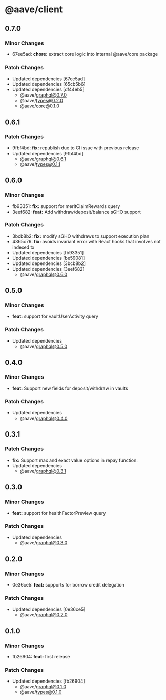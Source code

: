 # @aave/client

## 0.7.0

### Minor Changes

- 67ee5ad: **chore:** extract core logic into internal @aave/core package

### Patch Changes

- Updated dependencies [67ee5ad]
- Updated dependencies [65cb5b6]
- Updated dependencies [df44eb5]
  - @aave/graphql@0.7.0
  - @aave/types@0.2.0
  - @aave/core@0.1.0

## 0.6.1

### Patch Changes

- 9fbf4bd: **fix:** republish due to CI issue with previous release
- Updated dependencies [9fbf4bd]
  - @aave/graphql@0.6.1
  - @aave/types@0.1.1

## 0.6.0

### Minor Changes

- fb93351: **fix:** support for meritClaimRewards query
- 3eef682: **feat:** Add withdraw/deposit/balance sGHO support

### Patch Changes

- 3bcb8b2: **fix:** modify sGHO withdraws to support execution plan
- 4365c76: **fix:** avoids invariant error with React hooks that involves not indexed tx
- Updated dependencies [fb93351]
- Updated dependencies [be59081]
- Updated dependencies [3bcb8b2]
- Updated dependencies [3eef682]
  - @aave/graphql@0.6.0

## 0.5.0

### Minor Changes

- **feat:** support for vaultUserActivity query

### Patch Changes

- Updated dependencies
  - @aave/graphql@0.5.0

## 0.4.0

### Minor Changes

- **feat:** Support new fields for deposit/withdraw in vaults

### Patch Changes

- Updated dependencies
  - @aave/graphql@0.4.0

## 0.3.1

### Patch Changes

- **fix:** Support max and exact value options in repay function.
- Updated dependencies
  - @aave/graphql@0.3.1

## 0.3.0

### Minor Changes

- **feat:** support for healthFactorPreview query

### Patch Changes

- Updated dependencies
  - @aave/graphql@0.3.0

## 0.2.0

### Minor Changes

- 0e36ce5: **feat:** supports for borrow credit delegation

### Patch Changes

- Updated dependencies [0e36ce5]
  - @aave/graphql@0.2.0

## 0.1.0

### Minor Changes

- fb26904: **feat:** first release

### Patch Changes

- Updated dependencies [fb26904]
  - @aave/graphql@0.1.0
  - @aave/types@0.1.0
